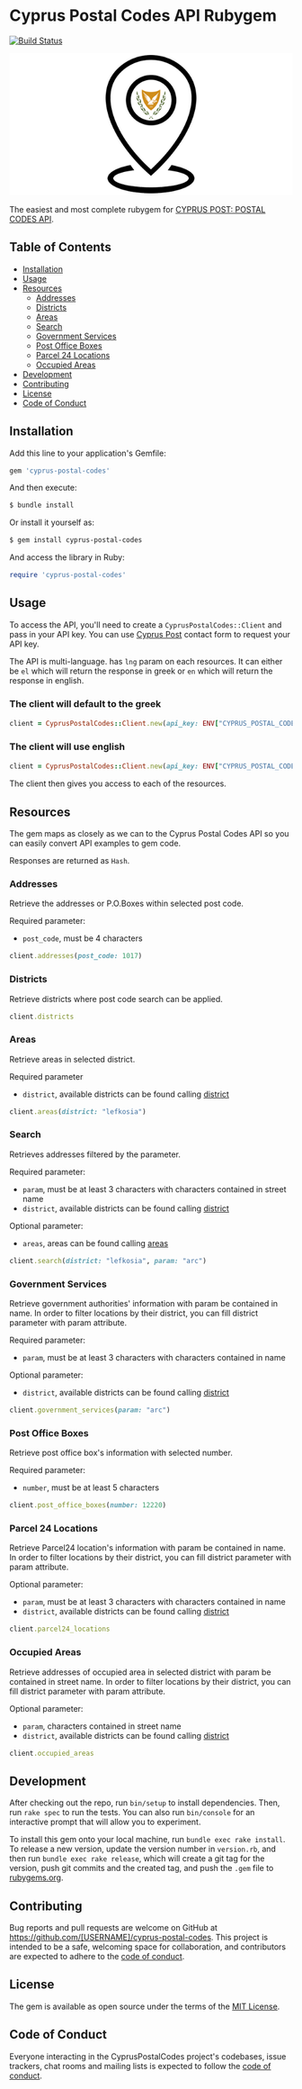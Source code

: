 # Cyprus Postal Codes API Rubygem

[![Build Status](https://github.com/DigitalAppsCY/cyprus-postal-codes/workflows/CI/badge.svg)](https://github.com/DigitalAppsCY/cyprus-postal-codes/actions)

![logo](cyprus_postal_codes.png)

The easiest and most complete rubygem for [CYPRUS POST: POSTAL CODES API](https://documenter.getpostman.com/view/6477303/RztmtUjG).

## Table of Contents

- [Installation](#installation)
- [Usage](#usage)
- [Resources](#resources)
  - [Addresses](#addresses)
  - [Districts](#districts)
  - [Areas](#areas)
  - [Search](#search)
  - [Government Services](#government-Services)
  - [Post Office Boxes](#post-office-boxes)
  - [Parcel 24 Locations](#parcel-24-locations)
  - [Occupied Areas](#occupied-areas)
- [Development](#development)
- [Contributing](#contributing)
- [License](#license)
- [Code of Conduct](#code-of-conduct)

## Installation

Add this line to your application's Gemfile:

```ruby
gem 'cyprus-postal-codes'
```

And then execute:

```bash
$ bundle install
```    

Or install it yourself as:

```bash
$ gem install cyprus-postal-codes
```

And access the library in Ruby:

```ruby
require 'cyprus-postal-codes'
```

## Usage

To access the API, you'll need to create a `CyprusPostalCodes::Client` and pass in your API key. You can use [Cyprus Post](https://www.cypruspost.post/en/contact) contact form to request your API key.

The API is multi-language. has `lng` param on each resources. It can either be `el` which will return the response in greek or `en` which will return the response in english.

### The client will default to the greek

```ruby
client = CyprusPostalCodes::Client.new(api_key: ENV["CYPRUS_POSTAL_CODES_API_KEY"])
```

### The client will use english

```ruby
client = CyprusPostalCodes::Client.new(api_key: ENV["CYPRUS_POSTAL_CODES_API_KEY"], lng: "en")
```

The client then gives you access to each of the resources.

## Resources

The gem maps as closely as we can to the Cyprus Postal Codes API so you can easily convert API examples to gem code.

Responses are returned as `Hash`.

### Addresses

Retrieve the addresses or P.O.Boxes within selected post code.

Required parameter:
- `post_code`, must be 4 characters

```ruby
client.addresses(post_code: 1017)
```

### Districts

Retrieve districts where post code search can be applied.

```ruby
client.districts
```

### Areas

Retrieve areas in selected district.

Required parameter
- `district`, available districts can be found calling [district](#districts)

```ruby
client.areas(district: "lefkosia")
```

### Search

Retrieves addresses filtered by the parameter.

Required parameter:
- `param`, must be at least 3 characters with characters contained in street name
- `district`, available districts can be found calling [district](#districts)

Optional parameter:
- `areas`, areas can be found calling [areas](#areas)

```ruby
client.search(district: "lefkosia", param: "arc")
```

### Government Services

Retrieve government authorities' information with param be contained in name. In order to filter locations by their district, you can fill district parameter with param attribute.

Required parameter:
- `param`, must be at least 3 characters with characters contained in name

Optional parameter:
- `district`, available districts can be found calling [district](#districts)

```ruby
client.government_services(param: "arc")
```

### Post Office Boxes

Retrieve post office box's information with selected number.

Required parameter:
- `number`, must be at least 5 characters

```ruby
client.post_office_boxes(number: 12220)
```

### Parcel 24 Locations

Retrieve Parcel24 location's information with param be contained in name. In order to filter locations by their district, you can fill district parameter with param attribute.

Optional parameter:
- `param`, must be at least 3 characters with characters contained in name
- `district`, available districts can be found calling [district](#districts)

```ruby
client.parcel24_locations
```

### Occupied Areas

Retrieve addresses of occupied area in selected district with param be contained in street name. In order to filter locations by their district, you can fill district parameter with param attribute.

Optional parameter:
- `param`, characters contained in street name
- `district`, available districts can be found calling [district](#districts)

```ruby
client.occupied_areas
```

## Development

After checking out the repo, run `bin/setup` to install dependencies. Then, run `rake spec` to run the tests. You can also run `bin/console` for an interactive prompt that will allow you to experiment.

To install this gem onto your local machine, run `bundle exec rake install`. To release a new version, update the version number in `version.rb`, and then run `bundle exec rake release`, which will create a git tag for the version, push git commits and the created tag, and push the `.gem` file to [rubygems.org](https://rubygems.org).

## Contributing

Bug reports and pull requests are welcome on GitHub at https://github.com/[USERNAME]/cyprus-postal-codes. This project is intended to be a safe, welcoming space for collaboration, and contributors are expected to adhere to the [code of conduct](https://github.com/[USERNAME]/cyprus-postal-codes/blob/main/CODE_OF_CONDUCT.md).

## License

The gem is available as open source under the terms of the [MIT License](https://opensource.org/licenses/MIT).

## Code of Conduct

Everyone interacting in the CyprusPostalCodes project's codebases, issue trackers, chat rooms and mailing lists is expected to follow the [code of conduct](https://github.com/[USERNAME]/cyprus-postal-codes/blob/main/CODE_OF_CONDUCT.md).
